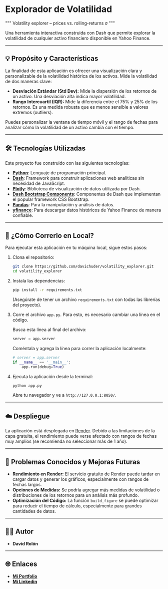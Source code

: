 # Explorador de Volatilidad

"""
Volatility explorer – prices vs. rolling-returns σ
"""

Una herramienta interactiva construida con Dash que permite explorar la volatilidad de cualquier activo financiero disponible en Yahoo Finance.

-----

## 💡 Propósito y Características

La finalidad de esta aplicación es ofrecer una visualización clara y personalizable de la volatilidad histórica de los activos. Mide la volatilidad de dos maneras clave:

  * **Desviación Estándar (Std Dev):** Mide la dispersión de los retornos de un activo. Una desviación alta indica mayor volatilidad.
  * **Rango Intercuartil (IQR):** Mide la diferencia entre el 75% y 25% de los retornos. Es una medida robusta que es menos sensible a valores extremos (outliers).

Puedes personalizar la ventana de tiempo móvil y el rango de fechas para analizar cómo la volatilidad de un activo cambia con el tiempo.

-----

## 🛠️ Tecnologías Utilizadas

Este proyecto fue construido con las siguientes tecnologías:

  * **[Python](https://www.python.org/)**: Lenguaje de programación principal.
  * **[Dash](https://plotly.com/dash/)**: Framework para construir aplicaciones web analíticas sin necesidad de JavaScript.
  * **[Plotly](https://plotly.com/python/)**: Biblioteca de visualización de datos utilizada por Dash.
  * **[Dash Bootstrap Components](https://dash-bootstrap-components.opensource.faculty.ai/)**: Componentes de Dash que implementan el popular framework CSS Bootstrap.
  * **[Pandas](https://pandas.pydata.org/)**: Para la manipulación y análisis de datos.
  * **[yfinance](https://pypi.org/project/yfinance/)**: Para descargar datos históricos de Yahoo Finance de manera confiable.

-----

## 🏃 ¿Cómo Correrlo en Local?

Para ejecutar esta aplicación en tu máquina local, sigue estos pasos:

1.  Clona el repositorio:

    ```bash
    git clone https://github.com/davichuder/volatility_explorer.git
    cd volatility_explorer
    ```

2.  Instala las dependencias:

    ```bash
    pip install -r requirements.txt
    ```

    (Asegúrate de tener un archivo `requirements.txt` con todas las librerías del proyecto).

3.  Corre el archivo `app.py`. Para esto, es necesario cambiar una línea en el código.

    Busca esta línea al final del archivo:

    ```python
    server = app.server
    ```

    Coméntala y agrega la línea para correr la aplicación localmente:

    ```python
    # server = app.server
    if __name__ == '__main__':
        app.run(debug=True)
    ```

4.  Ejecuta la aplicación desde la terminal:

    ```bash
    python app.py
    ```

    Abre tu navegador y ve a `http://127.0.0.1:8050/`.

-----

## ☁️ Despliegue

La aplicación está desplegada en [Render](https://render.com/). Debido a las limitaciones de la capa gratuita, el rendimiento puede verse afectado con rangos de fechas muy amplios (se recomienda no seleccionar más de 1 año).

-----

## 🐛 Problemas Conocidos y Mejoras Futuras

  * **Rendimiento en Render:** El servicio gratuito de Render puede tardar en cargar datos y generar los gráficos, especialmente con rangos de fechas largos.
  * **Opciones de Medidas:** Se podría agregar más medidas de volatilidad o distribuciones de los retornos para un análisis más profundo.
  * **Optimización del Código:** La función `build_figure` se puede optimizar para reducir el tiempo de cálculo, especialmente para grandes cantidades de datos.

-----

## 🧑‍💻 Autor

  * **David Rolón**

-----

## 🌐 Enlaces

  * [**Mi Portfolio**](https://rolondavid.pythonanywhere.com/)
  * [**Mi Linkedin**](https://github.com/davichuder)